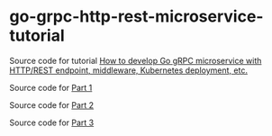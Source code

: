 # go-grpc-http-rest-microservice-tutorial
Source code for tutorial [How to develop Go gRPC microservice with HTTP/REST endpoint, middleware, Kubernetes deployment, etc.](https://medium.com/@amsokol.com/tutorial-how-to-develop-go-grpc-microservice-with-http-rest-endpoint-middleware-kubernetes-daebb36a97e9)

Source code for [Part 1](https://github.com/amsokol/go-grpc-http-rest-microservice-tutorial/tree/part1)

Source code for [Part 2](https://github.com/amsokol/go-grpc-http-rest-microservice-tutorial/tree/part2)

Source code for [Part 3](https://github.com/amsokol/go-grpc-http-rest-microservice-tutorial/tree/part3)
